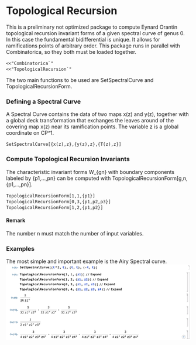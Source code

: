 # Topological Recursion 
This is a preliminary not optimized package to compute Eynard Orantin topological recursion invariant forms of a given spectral curve of genus 0. In this case the fundamental bidifferential is unique. It allows for ramifications points of arbitrary order. This package runs in parallel with Combinatorica, so they both must be loaded together. 

```
<<"Combinatorica`"
<<"TopologicalRecursion`"
```

The two main functions to be used are SetSpectralCurve and TopologicalRecursionForm. 

### Defining a Spectral Curve

A Spectral Curve contains the data of two maps x(z) and y(z), together with a global deck transformation that exchanges the leaves around of the covering map x(z) near its ramification points. The variable z is a global coordinate on CP^1.  

```
SetSpectralCurve[{x(z),z},{y(z),z},{T(z),z}]
```

### Compute Topological Recursion Invariants

The characteristic invariant forms W_{gn} with boundary components labeled by {p1,...,pn} can be computed with TopologicalRecursionForm[g,n,{p1,...,pn}].   

```
TopologicalRecursionForm[1,1,{p1}]
TopologicalRecursionForm[0,3,{p1,p2,p3}]
TopologicalRecursionForm[1,2,{p1,p2}]
```
#### Remark
The number n must match the number of input variables.

### Examples

The most simple and important example is the Airy Spectral curve. 
![Invariants Airy Curve](example.png)

